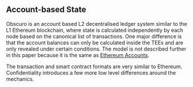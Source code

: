## Account-based State
Obscuro is an account based L2 decentralised ledger system similar to the L1 Ethereum blockchain, where state is calculated independently by each node based on the canonical list of transactions. One major difference is that the account balances can only be calculated inside the TEEs and are only revealed under certain conditions.
The model is not described further in this paper because it is the same as [Ethereum Accounts](https://ethereum.org/en/developers/docs/accounts/).

The transaction and smart contract formats are very similar to Ethereum.
Confidentiality introduces a few more low level differences around the mechanics.
